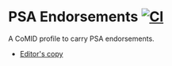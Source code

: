 # PSA Endorsements [![CI](https://github.com/thomas-fossati/draft-psa-endorsements/actions/workflows/build.yml/badge.svg)](https://github.com/thomas-fossati/draft-psa-endorsements/actions/workflows/build.yml)

A CoMID profile to carry PSA endorsements.

* [Editor's copy](https://thomas-fossati.github.io/draft-psa-endorsements/main/draft-xyz-rats-psa-endorsements.html)

